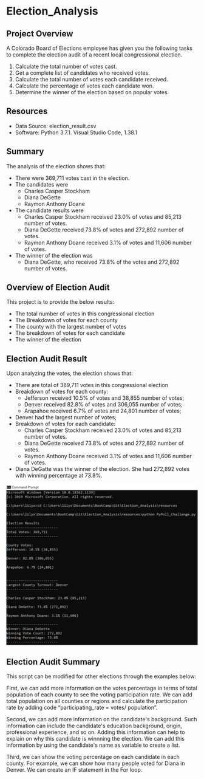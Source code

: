 # Election_Analysis

## Project Overview
A Colorado Board of Elections employee has given you the following tasks to complete the election audit of a recent local congressional election.

1. Calculate the total number of votes cast.
2. Get a complete list of candidates who received votes.
3. Calculate the total number of votes each candidate received.
4. Calculate the percentage of votes each candidate won.
5. Determine the winner of the election based on popular votes.

## Resources
- Data Source: election_result.csv
- Software: Python 3.7.1. Visual Studio Code, 1.38.1

## Summary
The analysis of the election shows that:
- There were 369,711 votes cast in the election.
- The candidates were
  - Charles Casper Stockham
  - Diana DeGette
  - Raymon Anthony Doane
- The candidate results were
  - Charles Casper Stockham received 23.0% of votes and 85,213 number of votes.
  - Diana DeGette received 73.8% of votes and 272,892 number of votes.
  - Raymon Anthony Doane received 3.1% of votes and 11,606 number of votes.
- The winner of the election was
  - Diana DeGette, who received 73.8% of the votes and 272,892 number of votes.
 
## Overview of Election Audit
This project is to provide the below results:
- The total number of votes in this congressional election
- The Breakdown of votes for each county
- The county with the largest number of votes
- The breakdown of votes for each candidate
- The winner of the election

## Election Audit Result
Upon analyzing the votes, the election shows that:
- There are total of 389,711 votes in this congressional election
- Breakdown of votes for each county:
  - Jefferson received 10.5% of votes and 38,855 number of votes;
  - Denver received 82.8% of votes and 306,055 number of votes;
  - Arapahoe received 6.7% of votes and 24,801 number of votes;
- Denver had the largest number of votes;
- Breakdown of votes for each candidate:
  - Charles Casper Stockham received 23.0% of votes and 85,213 number of votes.
  - Diana DeGette received 73.8% of votes and 272,892 number of votes.
  - Raymon Anthony Doane received 3.1% of votes and 11,606 number of votes.
- Diana DeGatte was the winner of the election. She had 272,892 votes with winning percentage at 73.8%.

![](screenshot/Election_Results_on_cmd.png)

## Election Audit Summary
This script can be modified for other elections through the examples below:

First, we can add more information on the votes percentage in terms of total population of each county to see the voting participation rate. We can add total population on all counties or regions and calculate the participation rate by adding code “participating_rate = votes/ population”.

Second, we can add more information on the candidate's background. Such information can include the candidate's education background, origin, professional experience, and so on. Adding this information can help to explain on why this candidate is winnning the election. We can add this information by using the candidate's name as variable to create a list. 

Third, we can show the voting percentage on each candidate in each county. For example, we can show how many people voted for Diana in Denver. We can create an IF statement in the For loop.

